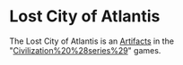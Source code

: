 # Lost City of Atlantis

The Lost City of Atlantis is an [Artifacts](artifact) in the "[Civilization%20%28series%29](Civilization)" games.